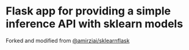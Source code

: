# Flask app for providing a simple inference API with sklearn models

Forked and modified from [@amirziai/sklearnflask](https://github.com/amirziai/sklearnflask)
